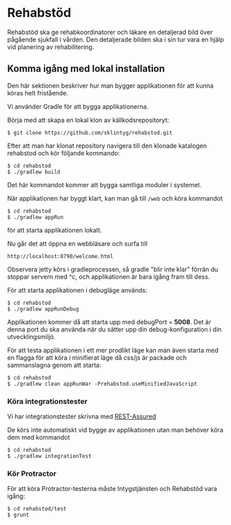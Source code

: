 # Rehabstöd
Rehabstöd ska ge rehabkoordinatorer och läkare en detaljerad bild över pågående sjukfall i vården. Den detaljerade bilden ska i sin tur vara en hjälp vid planering av rehabilitering.

## Komma igång med lokal installation
Den här sektionen beskriver hur man bygger applikationen för att kunna köras helt fristående.

Vi använder Gradle för att bygga applikationerna.

Börja med att skapa en lokal klon av källkodsrepositoryt:

    $ git clone https://github.com/sklintyg/rehabstod.git

Efter att man har klonat repository navigera till den klonade katalogen rehabstod och kör följande kommando:

    $ cd rehabstod
    $ ./gradlew build

Det här kommandot kommer att bygga samtliga moduler i systemet. 

När applikationen har byggt klart, kan man gå till `/web` och köra kommandot

    $ cd rehabstod
    $ ./gradlew appRun

för att starta applikationen lokalt.

Nu går det att öppna en webbläsare och surfa till 

    http://localhost:8790/welcome.html 

Observera jetty körs i gradleprocessen, så gradle "blir inte klar" förrän du stoppar servern med ^c, och applikationen är bara igång fram till dess.

För att starta applikationen i debugläge används:

    $ cd rehabstod
    $ ./gradlew appRunDebug
    
Applikationen kommer då att starta upp med debugPort = **5008**. Det är denna port du ska använda när du sätter upp din 
debug-konfiguration i din utvecklingsmiljö.

För att testa applikationen i ett mer prodlikt läge kan man även starta med en flagga för att köra i minifierat läge då css/js är packade och sammanslagna genom att starta:

    $ cd rehabstod
    $ ./gradlew clean appRunWar -Prehabstod.useMinifiedJavaScript

### Köra integrationstester
Vi har integrationstester skrivna med [REST-Assured](https://github.com/jayway/rest-assured)

De körs inte automatiskt vid bygge av applikationen utan man behöver köra dem med kommandot

    $ cd rehabstod
    $ ./gradlew integrationTest
    
### Kör Protractor
För att köra Protractor-testerna måste Intygstjänsten och Rehabstöd vara igång:

    $ cd rehabstod/test
    $ grunt

